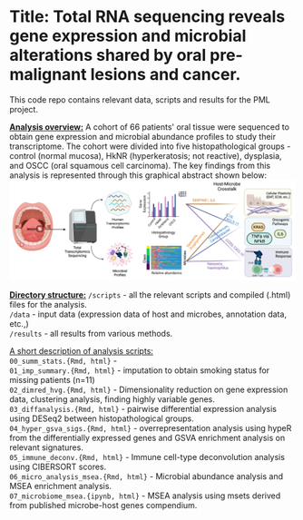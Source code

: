 <h1> Title: Total RNA sequencing reveals gene expression and microbial alterations shared by oral pre-malignant lesions and cancer. </h1>

This code repo contains relevant data, scripts and results for the PML project.

**<u>Analysis overview:</u>**
A cohort of 66 patients' oral tissue were sequenced to obtain gene expression and microbial abundance profiles to study their transcriptome. The cohort were divided into five histopathological groups - control (normal mucosa), HkNR (hyperkeratosis; not reactive), dysplasia, and OSCC (oral squamous cell carcinoma). The key findings from this analysis is represented through this graphical abstract shown below:![Graphical Abstract](GraphicalAbstract.png)



**<u>Directory structure:</u>**
`/scripts` - all the relevant scripts and compiled (.html) files for the analysis. <br />
`/data` - input data (expression data of host and microbes, annotation data, etc.,) <br />
`/results` - all results from various methods. <br />

<u>A short description of analysis scripts: </u> <br />
`00_summ_stats.{Rmd, html}` - <br />
`01_imp_summary.{Rmd, html}` - imputation to obtain smoking status for missing patients (n=11) <br />
`02_dimred_hvg.{Rmd, html}` - Dimensionality reduction on gene expression data, clustering analysis, finding highly variable genes. <br />
`03_diffanalysis.{Rmd, html}` - pairwise differential expression analysis using DESeq2 between histopathological groups. <br />
`04_hyper_gsva_sigs.{Rmd, html}` - overrepresentation analysis using hypeR from the differentially expressed genes and GSVA enrichment analysis on relevant signatures. <br />
`05_immune_deconv.{Rmd, html}` - Immune cell-type deconvolution analysis using CIBERSORT scores. <br />
`06_micro_analysis_msea.{Rmd, html}` - Microbial abundance analysis and MSEA enrichment analysis. <br />
`07_microbiome_msea.{ipynb, html}` - MSEA analysis using msets derived from published microbe-host genes compendium. <br />

